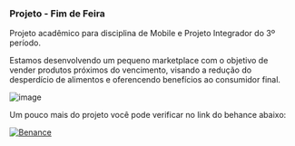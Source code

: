### Projeto - Fim de Feira

Projeto acadêmico para disciplina de Mobile e Projeto Integrador do 3º período.

Estamos desenvolvendo um pequeno marketplace com o objetivo de vender produtos próximos do vencimento, visando a redução do desperdício de alimentos e oferencendo benefícios ao consumidor final.

![image](https://github.com/user-attachments/assets/05a0d282-15a9-473a-8fb7-4dcc5a438fcd)

Um pouco mais do projeto você pode verificar no link do behance abaixo:

[![Benance](  https://img.shields.io/badge/-Behance-blue?style=for-the-badge&logo=behance&logoColor=white)](https://www.behance.net/gallery/172145347/Projeto-Academico-Fim-de-Feira)
